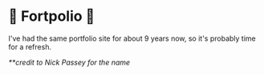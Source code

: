 # 🏰 Fortpolio 🏰

I've had the same portfolio site for about 9 years now, so it's probably time for a refresh.

_**credit to Nick Passey for the name_
